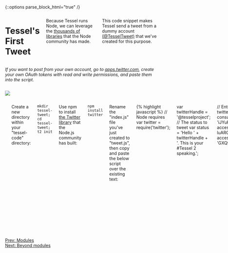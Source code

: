{::options parse_block_html="true" /}

<div class="row">
<div class="large-12 columns">

# Tessel's First Tweet

Because Tessel runs Node, we can leverage the [thousands of libraries](//npmjs.com) that the Node community has made.

This code snippet makes Tessel send a tweet from a dummy account <a href="https://twitter.com/TesselTweet" target="0">(@TesselTweet)</a> that we've created for this purpose.


</div>
</div>
<div class="row">
<div class="large-6 columns">

_If you want to post from your own account, go to <a href="https://apps.twitter.com/" target="0">apps.twitter.com</a>, create your own OAuth tokens with read and write permissions, and paste them into the script._

</div>
<div class="large-6 columns right">

[![](https://s3.amazonaws.com/technicalmachine-assets/fre+assets/tessel-tweet-2.png)](https://twitter.com/intent/tweet?text=OAuth%20is%20hard.%20But%20at%20least%20I%20can%20sign%20requests%20from%20my%20microcontroller.%23Tessel)

</div>
</div>
<div class="row">
<div class="large-12 columns">

<hr>

Create a new directory within your "tessel-code" directory:

`mkdir tessel-tweet; cd tessel-tweet; t2 init`

Use npm to install [the Twitter library](https://www.npmjs.org/package/twitter) that the Node.js community has built:

`npm install twitter`

Rename the "index.js" file you've just created to "tweet.js", then copy and paste the below script over the existing text:

{% highlight javascript %}
// Node requires
var twitter = require('twitter');

var twitterHandle = '@tesselproject';
// The status to tweet
var status = 'Hello ' + twitterHandle + '. This is your #Tessel 2 speaking.';

// Enter the oauth key and secret information
var twit = new twitter({
  consumer_key: 'O7oc0pvsZn4xjgcuHuYdX4FaC',
  consumer_secret: 'iJYuHFz2sD46Nvk3mcwzX8uih14aEAMgVWdWoR59nx8v6Zl7ZX',
  access_token_key: '2529232909-luARGU89K4CKFMvfzBjCgG6ubefzDkdDWkSB85i',
  access_token_secret: 'GXQfuzvGdjLEs3t1HEYfhQ9x9bdBcSBVXjBkbRgwYlOE0'
});

// Make a tweet!
twit.post('statuses/update', {status: status}, function(error, tweet, response){
  if (error) {
    console.log('error sending tweet:', error);
  } else {
    console.log('Successfully tweeted! Tweet text:', tweet.text);
  }
});
{% endhighlight %}

Change the "twitterHandle" var to your own Twitter handle and save.


Make sure you're [connected to Wifi]({{ site.baseurl }}/wifi.html), then run:

`t2 run tweet.js --slim`

_That `--slim` command is a new feature we're testing out which cleverly checks the dependencies you're using to reduce the file size - so just now, we avoided passing over any unused files in the Twitter library. You can append `--slim` to any `t2 run`._

<a href="https://twitter.com/TesselTweet" target=
"0">**Check Twitter for your tweet!**</a>

<hr>

**Bonus:** Try making Tessel tweet output from a module.

**Extra bonus:** What's another Node module you can try out? Maybe Twilio, PubNub, Plotly, Firebase? Surf around on [npm](//npmjs.com) until you find a Node library you like, then try using it with Tessel.

<div class="greyBar"></div>
</div>
</div>

<div class="row">
<div class="large-5 columns left">
  <a href="modules.html" class="bottomButton button">Prev:
  Modules</a>
</div>
<div class="large-6 columns right">
  <a href="gpio.html" class=
  "bottomButton right button">Next: Beyond modules</a>
</div>
</div>
